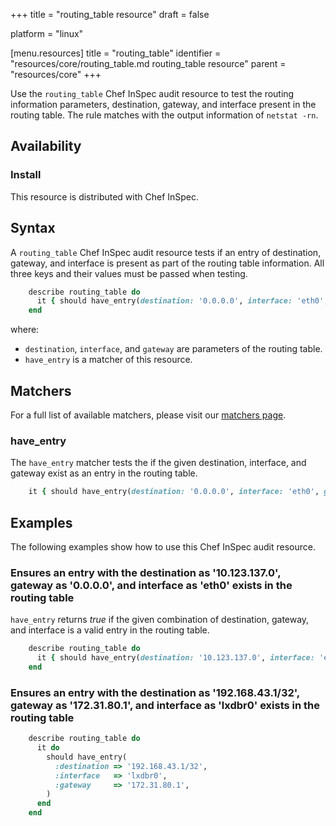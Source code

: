 +++
title = "routing_table resource"
draft = false

platform = "linux"

[menu.resources]
    title = "routing_table"
    identifier = "resources/core/routing_table.md routing_table resource"
    parent = "resources/core"
+++

Use the `routing_table` Chef InSpec audit resource to test the routing information parameters, destination, gateway, and interface present in the routing table. The rule matches with the output information of `netstat -rn`.

## Availability

### Install

This resource is distributed with Chef InSpec.

## Syntax

A `routing_table` Chef InSpec audit resource tests if an entry of destination, gateway, and interface is present as part of the routing table information. All three keys and their values must be passed when testing.

```ruby
    describe routing_table do
      it { should have_entry(destination: '0.0.0.0', interface: 'eth0', gateway: '172.31.80.1') }
    end
```

where:

- `destination`, `interface`, and `gateway` are parameters of the routing table.
- `have_entry` is a matcher of this resource.

## Matchers

For a full list of available matchers, please visit our [matchers page](https://docs.chef.io/inspec/matchers/).

### have_entry

The `have_entry` matcher tests the if the given destination, interface, and gateway exist as an entry in the routing table.

```ruby
    it { should have_entry(destination: '0.0.0.0', interface: 'eth0', gateway: '172.31.80.1') }
```

## Examples

The following examples show how to use this Chef InSpec audit resource.

### Ensures an entry with the destination as '10.123.137.0', gateway as '0.0.0.0', and interface as 'eth0' exists in the routing table

`have_entry` returns *true* if the given combination of destination, gateway, and interface is a valid entry in the routing table.

```ruby
    describe routing_table do
      it { should have_entry(destination: '10.123.137.0', interface: 'eth0', gateway: '0.0.0.0') }
    end
```

### Ensures an entry with the destination as '192.168.43.1/32', gateway as '172.31.80.1', and interface as 'lxdbr0' exists in the routing table

```ruby
    describe routing_table do
      it do
        should have_entry(
          :destination => '192.168.43.1/32',
          :interface   => 'lxdbr0',
          :gateway     => '172.31.80.1',
        )
      end
    end
```
